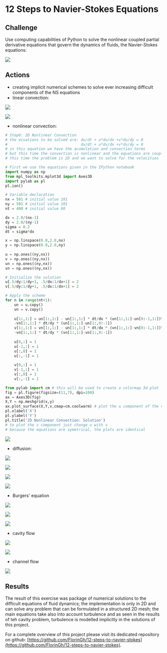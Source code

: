 # 12 Steps to Navier-Stokes Equations

## **Challenge**

Use computing capabilities of Python to solve the nonlinear coupled partial derivative equations that govern the dynamics of fluids, the Navier-Stokes equations:

![](https://github.com/FlorinGh/12-steps-to-navier-stokes/blob/master/navier-stokes-equations.jpg)

## **Actions**

* creating implicit numerical schemes to solve ever increasing difficult components of the NS equations
* linear convection:

![](https://github.com/FlorinGh/12-steps-to-navier-stokes/blob/master/stp5-linear-convection-2D/2D_linear_conv_initial_conditions.png)


![](https://github.com/FlorinGh/12-steps-to-navier-stokes/blob/master/stp5-linear-convection-2D/2D_linear_conv_solution.png)

* nonlinear convection:

```python
# Step6: 2D Nonlinear Convection
# the ecuations to be solved are: du/dt + u*du/dx +v*du/dy = 0
#                                 dv/dt + u*dv/dx +v*dv/dy = 0
# in this equation we have the acumulation and convection terms
# but this time the convection is nonlinear and the equations are coupled
# this time the problem is 2D and we want to solve for the velocities

# First we use the equations given in the IPython notebook
import numpy as np
from mpl_toolkits.mplot3d import Axes3D
import pylab as pl
pl.ion()

# Variable declaration
nx = 501 # initial value 101
ny = 501 # initial value 101
nt = 400 # initial value 80

dx = 2.0/(nx-1)
dy = 2.0/(ny-1)
sigma = 0.2
dt = sigma*dx

x = np.linspace(0.0,2.0,nx)
y = np.linspace(0.0,2.0,ny)
 
u = np.ones((ny,nx))
v = np.ones((ny,nx))
un = np.ones((ny,nx))
vn = np.ones((ny,nx))

# Initialize the solution
u[.5/dy:1/dy+1, .5/dx:1/dx+1] = 2
v[.5/dy:1/dy+1, .5/dx:1/dx+1] = 2

# Apply the scheme
for n in range(nt+1):
    un = u.copy()
    vn = v.copy()
    
    u[1:,1:] = un[1:,1:] - un[1:,1:] * dt/dx * (un[1:,1:]-un[0:-1,1:])\
    -vn[1:,1:] * dt/dy * (un[1:,1:]-un[1:,0:-1])
    v[1:,1:] = vn[1:,1:] - un[1:,1:] * dt/dx * (vn[1:,1:]-vn[0:-1,1:])\
    -vn[1:,1:] * dt/dy * (vn[1:,1:]-vn[1:,0:-1])
    
    u[0,:] = 1
    u[-1,:] = 1
    u[:,0] = 1
    u[:,-1] = 1
    
    v[0,:] = 1
    v[-1,:] = 1
    v[:,0] = 1
    v[:,-1] = 1

from pylab import cm # this will be used to create a colormap 3d plot
fig = pl.figure(figsize=(11,7), dpi=100)
ax = Axes3D(fig)
X,Y = np.meshgrid(x,y)
ax.plot_surface(X,Y,v,cmap=cm.coolwarm) # plot the u component of the velocity
pl.xlabel('X')
pl.ylabel('Y')
pl.title('2D Nonlinear Convection: Solution')
# to plot the v component just change u with v
# because the equations are symetrical, the plots are identical
```

![](https://github.com/FlorinGh/12-steps-to-navier-stokes/blob/master/stp6-nonlinear-convection-2D/nonlin_conv_2D_solution_2.png)

* diffusion:

![](https://github.com/FlorinGh/12-steps-to-navier-stokes/blob/master/stp7-diffusion-2D/diffusion_initial_conditions.png)

![](https://github.com/FlorinGh/12-steps-to-navier-stokes/blob/master/stp7-diffusion-2D/sol_diffusion_10.png)

![](https://github.com/FlorinGh/12-steps-to-navier-stokes/blob/master/stp7-diffusion-2D/sol_diffusion_30.png)

![](https://github.com/FlorinGh/12-steps-to-navier-stokes/blob/master/stp7-diffusion-2D/sol_diffusion_270.png)

* Burgers' equation

![](https://github.com/FlorinGh/12-steps-to-navier-stokes/tree/master/stp8-burgers-equation-2D/burgers_ic.png)

![](https://github.com/FlorinGh/12-steps-to-navier-stokes/tree/master/stp8-burgers-equation-2D/burgers_sol_120.png)

![](.https://github.com/FlorinGh/12-steps-to-navier-stokes/tree/master/stp8-burgers-equation-2D/burgers_sol_1200.png)

* cavity flow

![](https://github.com/FlorinGh/12-steps-to-navier-stokes/tree/master/stp11-cavity-problem/cav_sol_10.png)

![](https://github.com/FlorinGh/12-steps-to-navier-stokes/tree/master/stp11-cavity-problem/solution_5000.png)

* channel flow

![](https://github.com/FlorinGh/12-steps-to-navier-stokes/tree/master/stp12-channel-flow-problem/solution.png)

## **Results**

The result of this exercise was package of numerical solutions to the difficult equations of fluid dynamics; the implementation is only in 2D and can solve any problem that can be formulated in a structured 2D mesh; the main equations take also into account turbulence and as seen in the results of teh cavity problem, turbulence is modelled implicitly in the solutions of this project.

For a complete overview of this project please visit its dedicated repository on github:     [https://github.com/FlorinGh/12-steps-to-navier-stokes](https://github.com/FlorinGh/12-steps-to-navier-stokes)​.

